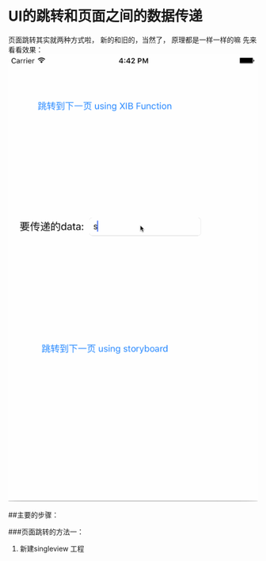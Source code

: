 # UI的跳转和页面之间的数据传递

页面跳转其实就两种方式啦， 新的和旧的，当然了， 原理都是一样一样的嘛
先来看看效果：
            ![](页面跳转和数据传递.gif)
            

##主要的步骤：

###页面跳转的方法一：
1. 新建singleview 工程